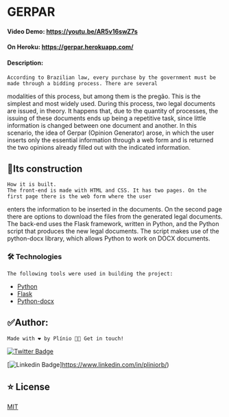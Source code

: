 # GERPAR
#### Video Demo:  <https://youtu.be/AR5v16swZ7s>
#### On Heroku: <https://gerpar.herokuapp.com/>
#### Description:

    According to Brazilian law, every purchase by the government must be made through a bidding process. There are several
modalities of this process, but among them is the pregão. This is the simplest and most widely used. 
    During this process, two legal documents are issued, in theory. It happens that, due to the quantity of processes, the
issuing of these documents ends up being a repetitive task, since little information is changed between one document and another. 
    In this scenario, the idea of Gerpar (Opinion Generator) arose, in which the user inserts only the essential
information through a web form and is returned the two opinions already filled out with the indicated information. 

## 🚧Its construction 

    How it is built.
	The front-end is made with HTML and CSS. It has two pages. On the first page there is the web form where the user
enters the information to be inserted in the documents. On the second page there are options to download the files from the generated legal documents. 
    The back-end uses the Flask framework, written in Python, and the Python script that produces the new legal documents. 
    The script makes use of the python-docx library, which allows Python to work on DOCX documents. 

### 🛠 Technologies

    The following tools were used in building the project:

- [Python](https://www.python.org/)
- [Flask](https://flask.palletsprojects.com/en/2.1.x/)
- [Python-docx](https://python-docx.readthedocs.io/en/latest/)

## ✅Author: 

    Made with ❤️ by Plínio 👋🏽 Get in touch!

[![Twitter Badge](https://img.shields.io/badge/-@plini_o-1ca0f1?style=flat-square&labelColor=1ca0f1&logo=twitter&logoColor=white&link=https://twitter.com/plini_o)](https://twitter.com/plini_o) 

[![Linkedin Badge](https://img.shields.io/badge/-Plinio-blue?style=flat-square&logo=Linkedin&logoColor=white&link=https://www.linkedin.com/in/pliniorb/)]https://www.linkedin.com/in/pliniorb/) 


## ⭐️ License
[MIT](https://choosealicense.com/licenses/mit/)
